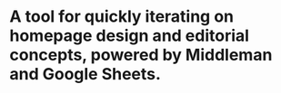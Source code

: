 # A tool for quickly iterating on homepage design and editorial concepts, powered by Middleman and Google Sheets.